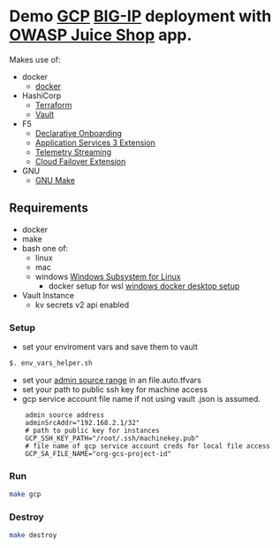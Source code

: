 # Demo [GCP](https://cloud.google.com/) [BIG-IP](https://www.f5.com/products/big-ip-services/virtual-editions) deployment with [OWASP Juice Shop](https://owasp.org/www-project-juice-shop/) app.
Makes use of:
- docker
  - [docker](https://www.docker.com/)
- HashiCorp
  -  [Terraform](https://www.terraform.io/)
  -  [Vault](https://www.vaultproject.io/)
-  F5
   -  [Declarative Onboarding](https://clouddocs.f5.com/products/extensions/f5-declarative-onboarding/latest/)
   -  [Application Services 3 Extension](https://clouddocs.f5.com/products/extensions/f5-appsvcs-extension/latest/)
   -  [Telemetry Streaming](https://clouddocs.f5.com/products/extensions/f5-telemetry-streaming/latest/)
   -  [Cloud Failover Extension](https://clouddocs.f5.com/products/extensions/f5-cloud-failover/latest/)
-  GNU
   -  [GNU Make](https://www.gnu.org/software/make/)
## Requirements
- docker
- make
- bash one of:
  - linux
  - mac
  - windows [Windows Subsystem for Linux](https://docs.microsoft.com/en-us/windows/wsl/install-win10)
    - docker setup for wsl [windows docker desktop setup](https://nickjanetakis.com/blog/setting-up-docker-for-windows-and-wsl-to-work-flawlessly)
- Vault Instance
  - kv secrets v2 api enabled
### Setup
- set your enviroment vars and save them to vault

```bash
$. env_vars_helper.sh
```
- set your [admin source range](https://www.ipchicken.com/) in an file.auto.tfvars
- set your path to public ssh key for machine access
- gcp service account file name if not using vault .json is assumed.
```hcl
    admin source address
    adminSrcAddr="192.168.2.1/32"
    # path to public key for instances
    GCP_SSH_KEY_PATH="/root/.ssh/machinekey.pub"
    # file name of gcp service account creds for local file access
    GCP_SA_FILE_NAME="org-gcs-project-id"
```

### Run
```bash
make gcp
```

### Destroy
```bash
make destroy
```
